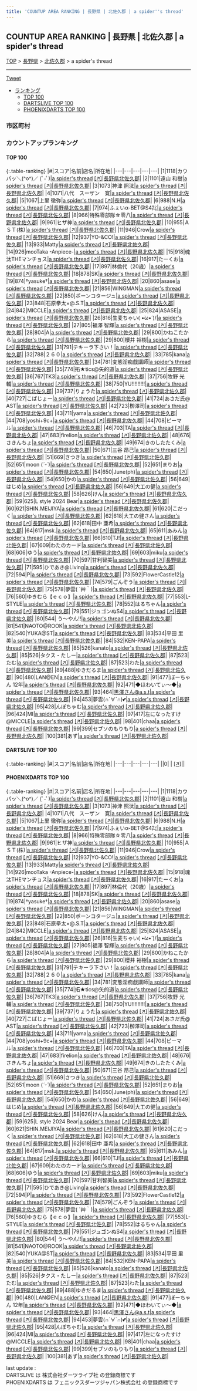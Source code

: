 ```yaml
---
title: 'COUNTUP AREA RANKING | 長野県 | 北佐久郡 | a spider''s thread'
---
```

## COUNTUP AREA RANKING | 長野県 | 北佐久郡 | a spider's thread

[TOP](/darts/rank/) > [長野県](/darts/rank/長野県/) > [北佐久郡](/darts/rank/長野県/北佐久郡/) > a spider's thread

___

<a href="https://twitter.com/share?ref_src=twsrc%5Etfw" data-text="COUNTUP AREA RANKING | 長野県北佐久郡a spider's thread" class="twitter-share-button" data-hashtags="DARTSLIVE,PHOENIXDARTS,darts,ダーツ" data-show-count="false">Tweet</a>

* [ランキング](#カウントアップランキング)
    * [TOP 100](#top-100)
    * [DARTSLIVE TOP 100](#dartslive-top-100)
    * [PHOENIXDARTS TOP 100](#phoenixdarts-top-100)

### 市区町村

<ul>

</ul>

### カウントアップランキング

#### TOP 100



{:.table-ranking}
|#|スコア|名前|店名|所在地|
|---|---|---|---|---|
|1|1118|<span class="rank-name-pd">カウパッ＼(^o^)／ (ﾟ-ﾟ)</span>|<a href="/darts/rank/shops/7228.html">a spider's thread</a> <a href="https://vs.phoenixdarts.com/jp/shop/shopDetailInfo/s_7228?s_seq=7228">[↗]</a>|<a href="/darts/rank/長野県/北佐久郡">長野県北佐久郡</a>|
|2|1101|<span class="rank-name-pd">遠山 和樹</span>|<a href="/darts/rank/shops/7228.html">a spider's thread</a> <a href="https://vs.phoenixdarts.com/jp/shop/shopDetailInfo/s_7228?s_seq=7228">[↗]</a>|<a href="/darts/rank/長野県/北佐久郡">長野県北佐久郡</a>|
|3|1073|<span class="rank-name-pd">神津    照汰</span>|<a href="/darts/rank/shops/7228.html">a spider's thread</a> <a href="https://vs.phoenixdarts.com/jp/shop/shopDetailInfo/s_7228?s_seq=7228">[↗]</a>|<a href="/darts/rank/長野県/北佐久郡">長野県北佐久郡</a>|
|4|1071|<span class="rank-name-pd">八代　スーザン　寛</span>|<a href="/darts/rank/shops/7228.html">a spider's thread</a> <a href="https://vs.phoenixdarts.com/jp/shop/shopDetailInfo/s_7228?s_seq=7228">[↗]</a>|<a href="/darts/rank/長野県/北佐久郡">長野県北佐久郡</a>|
|5|1067|<span class="rank-name-pd"><span class="pro-icon-pd"></span>上里 徹弥</span>|<a href="/darts/rank/shops/7228.html">a spider's thread</a> <a href="https://vs.phoenixdarts.com/jp/shop/shopDetailInfo/s_7228?s_seq=7228">[↗]</a>|<a href="/darts/rank/長野県/北佐久郡">長野県北佐久郡</a>|
|6|988|<span class="rank-name-pd">N.H</span>|<a href="/darts/rank/shops/7228.html">a spider's thread</a> <a href="https://vs.phoenixdarts.com/jp/shop/shopDetailInfo/s_7228?s_seq=7228">[↗]</a>|<a href="/darts/rank/長野県/北佐久郡">長野県北佐久郡</a>|
|7|974|<span class="rank-name-pd">ふぇいα-BET@S4㌠</span>|<a href="/darts/rank/shops/7228.html">a spider's thread</a> <a href="https://vs.phoenixdarts.com/jp/shop/shopDetailInfo/s_7228?s_seq=7228">[↗]</a>|<a href="/darts/rank/長野県/北佐久郡">長野県北佐久郡</a>|
|8|966|<span class="rank-name-pd">特殊零部隊☆零八</span>|<a href="/darts/rank/shops/7228.html">a spider's thread</a> <a href="https://vs.phoenixdarts.com/jp/shop/shopDetailInfo/s_7228?s_seq=7228">[↗]</a>|<a href="/darts/rank/長野県/北佐久郡">長野県北佐久郡</a>|
|9|961|<span class="rank-name-pd">ヒザ神</span>|<a href="/darts/rank/shops/7228.html">a spider's thread</a> <a href="https://vs.phoenixdarts.com/jp/shop/shopDetailInfo/s_7228?s_seq=7228">[↗]</a>|<a href="/darts/rank/長野県/北佐久郡">長野県北佐久郡</a>|
|10|955|<span class="rank-name-pd">ＡＳＴ(株)</span>|<a href="/darts/rank/shops/7228.html">a spider's thread</a> <a href="https://vs.phoenixdarts.com/jp/shop/shopDetailInfo/s_7228?s_seq=7228">[↗]</a>|<a href="/darts/rank/長野県/北佐久郡">長野県北佐久郡</a>|
|11|946|<span class="rank-name-pd">Crow</span>|<a href="/darts/rank/shops/7228.html">a spider's thread</a> <a href="https://vs.phoenixdarts.com/jp/shop/shopDetailInfo/s_7228?s_seq=7228">[↗]</a>|<a href="/darts/rank/長野県/北佐久郡">長野県北佐久郡</a>|
|12|937|<span class="rank-name-pd">YO-&amp;CO!</span>|<a href="/darts/rank/shops/7228.html">a spider's thread</a> <a href="https://vs.phoenixdarts.com/jp/shop/shopDetailInfo/s_7228?s_seq=7228">[↗]</a>|<a href="/darts/rank/長野県/北佐久郡">長野県北佐久郡</a>|
|13|933|<span class="rank-name-pd">Matty</span>|<a href="/darts/rank/shops/7228.html">a spider's thread</a> <a href="https://vs.phoenixdarts.com/jp/shop/shopDetailInfo/s_7228?s_seq=7228">[↗]</a>|<a href="/darts/rank/長野県/北佐久郡">長野県北佐久郡</a>|
|14|926|<span class="rank-name-pd">mooTaka -Anpiece-</span>|<a href="/darts/rank/shops/7228.html">a spider's thread</a> <a href="https://vs.phoenixdarts.com/jp/shop/shopDetailInfo/s_7228?s_seq=7228">[↗]</a>|<a href="/darts/rank/長野県/北佐久郡">長野県北佐久郡</a>|
|15|918|<span class="rank-name-pd">魂汰THEマンチョス</span>|<a href="/darts/rank/shops/7228.html">a spider's thread</a> <a href="https://vs.phoenixdarts.com/jp/shop/shopDetailInfo/s_7228?s_seq=7228">[↗]</a>|<a href="/darts/rank/長野県/北佐久郡">長野県北佐久郡</a>|
|16|917|<span class="rank-name-pd">たーくお</span>|<a href="/darts/rank/shops/7228.html">a spider's thread</a> <a href="https://vs.phoenixdarts.com/jp/shop/shopDetailInfo/s_7228?s_seq=7228">[↗]</a>|<a href="/darts/rank/長野県/北佐久郡">長野県北佐久郡</a>|
|17|897|<span class="rank-name-pd">林倫代（20歳）</span>|<a href="/darts/rank/shops/7228.html">a spider's thread</a> <a href="https://vs.phoenixdarts.com/jp/shop/shopDetailInfo/s_7228?s_seq=7228">[↗]</a>|<a href="/darts/rank/長野県/北佐久郡">長野県北佐久郡</a>|
|18|878|<span class="rank-name-pd">SK</span>|<a href="/darts/rank/shops/7228.html">a spider's thread</a> <a href="https://vs.phoenixdarts.com/jp/shop/shopDetailInfo/s_7228?s_seq=7228">[↗]</a>|<a href="/darts/rank/長野県/北佐久郡">長野県北佐久郡</a>|
|19|874|<span class="rank-name-pd">†yasuke†</span>|<a href="/darts/rank/shops/7228.html">a spider's thread</a> <a href="https://vs.phoenixdarts.com/jp/shop/shopDetailInfo/s_7228?s_seq=7228">[↗]</a>|<a href="/darts/rank/長野県/北佐久郡">長野県北佐久郡</a>|
|20|860|<span class="rank-name-pd">asase</span>|<a href="/darts/rank/shops/7228.html">a spider's thread</a> <a href="https://vs.phoenixdarts.com/jp/shop/shopDetailInfo/s_7228?s_seq=7228">[↗]</a>|<a href="/darts/rank/長野県/北佐久郡">長野県北佐久郡</a>|
|21|856|<span class="rank-name-pd">WINGMAN</span>|<a href="/darts/rank/shops/7228.html">a spider's thread</a> <a href="https://vs.phoenixdarts.com/jp/shop/shopDetailInfo/s_7228?s_seq=7228">[↗]</a>|<a href="/darts/rank/長野県/北佐久郡">長野県北佐久郡</a>|
|22|850|<span class="rank-name-pd">ポーンコタージュ</span>|<a href="/darts/rank/shops/7228.html">a spider's thread</a> <a href="https://vs.phoenixdarts.com/jp/shop/shopDetailInfo/s_7228?s_seq=7228">[↗]</a>|<a href="/darts/rank/長野県/北佐久郡">長野県北佐久郡</a>|
|23|848|<span class="rank-name-pd">石原拳太×@.S.T</span>|<a href="/darts/rank/shops/7228.html">a spider's thread</a> <a href="https://vs.phoenixdarts.com/jp/shop/shopDetailInfo/s_7228?s_seq=7228">[↗]</a>|<a href="/darts/rank/長野県/北佐久郡">長野県北佐久郡</a>|
|24|842|<span class="rank-name-pd">MICCLE</span>|<a href="/darts/rank/shops/7228.html">a spider's thread</a> <a href="https://vs.phoenixdarts.com/jp/shop/shopDetailInfo/s_7228?s_seq=7228">[↗]</a>|<a href="/darts/rank/長野県/北佐久郡">長野県北佐久郡</a>|
|25|824|<span class="rank-name-pd">ASASE</span>|<a href="/darts/rank/shops/7228.html">a spider's thread</a> <a href="https://vs.phoenixdarts.com/jp/shop/shopDetailInfo/s_7228?s_seq=7228">[↗]</a>|<a href="/darts/rank/長野県/北佐久郡">長野県北佐久郡</a>|
|26|816|<span class="rank-name-pd">生麦ちゃい\( •̀ω•́ )/</span>|<a href="/darts/rank/shops/7228.html">a spider's thread</a> <a href="https://vs.phoenixdarts.com/jp/shop/shopDetailInfo/s_7228?s_seq=7228">[↗]</a>|<a href="/darts/rank/長野県/北佐久郡">長野県北佐久郡</a>|
|27|805|<span class="rank-name-pd"><span class="pro-icon-pd"></span>福澤 智輝</span>|<a href="/darts/rank/shops/7228.html">a spider's thread</a> <a href="https://vs.phoenixdarts.com/jp/shop/shopDetailInfo/s_7228?s_seq=7228">[↗]</a>|<a href="/darts/rank/長野県/北佐久郡">長野県北佐久郡</a>|
|28|804|<span class="rank-name-pd">A</span>|<a href="/darts/rank/shops/7228.html">a spider's thread</a> <a href="https://vs.phoenixdarts.com/jp/shop/shopDetailInfo/s_7228?s_seq=7228">[↗]</a>|<a href="/darts/rank/長野県/北佐久郡">長野県北佐久郡</a>|
|29|800|<span class="rank-name-pd">かねこたから</span>|<a href="/darts/rank/shops/7228.html">a spider's thread</a> <a href="https://vs.phoenixdarts.com/jp/shop/shopDetailInfo/s_7228?s_seq=7228">[↗]</a>|<a href="/darts/rank/長野県/北佐久郡">長野県北佐久郡</a>|
|29|800|<span class="rank-name-pd">櫻井 裕樹</span>|<a href="/darts/rank/shops/7228.html">a spider's thread</a> <a href="https://vs.phoenixdarts.com/jp/shop/shopDetailInfo/s_7228?s_seq=7228">[↗]</a>|<a href="/darts/rank/長野県/北佐久郡">長野県北佐久郡</a>|
|31|791|<span class="rank-name-pd">テキーラ下さい！</span>|<a href="/darts/rank/shops/7228.html">a spider's thread</a> <a href="https://vs.phoenixdarts.com/jp/shop/shopDetailInfo/s_7228?s_seq=7228">[↗]</a>|<a href="/darts/rank/長野県/北佐久郡">長野県北佐久郡</a>|
|32|788|<span class="rank-name-pd">２６０</span>|<a href="/darts/rank/shops/7228.html">a spider's thread</a> <a href="https://vs.phoenixdarts.com/jp/shop/shopDetailInfo/s_7228?s_seq=7228">[↗]</a>|<a href="/darts/rank/長野県/北佐久郡">長野県北佐久郡</a>|
|33|785|<span class="rank-name-pd">kana</span>|<a href="/darts/rank/shops/7228.html">a spider's thread</a> <a href="https://vs.phoenixdarts.com/jp/shop/shopDetailInfo/s_7228?s_seq=7228">[↗]</a>|<a href="/darts/rank/長野県/北佐久郡">長野県北佐久郡</a>|
|34|781|<span class="rank-name-pd">変態淫痴戯講師</span>|<a href="/darts/rank/shops/7228.html">a spider's thread</a> <a href="https://vs.phoenixdarts.com/jp/shop/shopDetailInfo/s_7228?s_seq=7228">[↗]</a>|<a href="/darts/rank/長野県/北佐久郡">長野県北佐久郡</a>|
|35|774|<span class="rank-name-pd">拓★tics@矢的道</span>|<a href="/darts/rank/shops/7228.html">a spider's thread</a> <a href="https://vs.phoenixdarts.com/jp/shop/shopDetailInfo/s_7228?s_seq=7228">[↗]</a>|<a href="/darts/rank/長野県/北佐久郡">長野県北佐久郡</a>|
|36|767|<span class="rank-name-pd">TK3</span>|<a href="/darts/rank/shops/7228.html">a spider's thread</a> <a href="https://vs.phoenixdarts.com/jp/shop/shopDetailInfo/s_7228?s_seq=7228">[↗]</a>|<a href="/darts/rank/長野県/北佐久郡">長野県北佐久郡</a>|
|37|756|<span class="rank-name-pd"><span class="pro-icon-pd"></span>牧野 光輔</span>|<a href="/darts/rank/shops/7228.html">a spider's thread</a> <a href="https://vs.phoenixdarts.com/jp/shop/shopDetailInfo/s_7228?s_seq=7228">[↗]</a>|<a href="/darts/rank/長野県/北佐久郡">長野県北佐久郡</a>|
|38|750|<span class="rank-name-pd">YU!!!!!!!!!</span>|<a href="/darts/rank/shops/7228.html">a spider's thread</a> <a href="https://vs.phoenixdarts.com/jp/shop/shopDetailInfo/s_7228?s_seq=7228">[↗]</a>|<a href="/darts/rank/長野県/北佐久郡">長野県北佐久郡</a>|
|39|737|<span class="rank-name-pd">りょうた</span>|<a href="/darts/rank/shops/7228.html">a spider's thread</a> <a href="https://vs.phoenixdarts.com/jp/shop/shopDetailInfo/s_7228?s_seq=7228">[↗]</a>|<a href="/darts/rank/長野県/北佐久郡">長野県北佐久郡</a>|
|40|727|<span class="rank-name-pd">こばじょー</span>|<a href="/darts/rank/shops/7228.html">a spider's thread</a> <a href="https://vs.phoenixdarts.com/jp/shop/shopDetailInfo/s_7228?s_seq=7228">[↗]</a>|<a href="/darts/rank/長野県/北佐久郡">長野県北佐久郡</a>|
|41|724|<span class="rank-name-pd">あさだ氏@ AST</span>|<a href="/darts/rank/shops/7228.html">a spider's thread</a> <a href="https://vs.phoenixdarts.com/jp/shop/shopDetailInfo/s_7228?s_seq=7228">[↗]</a>|<a href="/darts/rank/長野県/北佐久郡">長野県北佐久郡</a>|
|42|723|<span class="rank-name-pd">栁澤司</span>|<a href="/darts/rank/shops/7228.html">a spider's thread</a> <a href="https://vs.phoenixdarts.com/jp/shop/shopDetailInfo/s_7228?s_seq=7228">[↗]</a>|<a href="/darts/rank/長野県/北佐久郡">長野県北佐久郡</a>|
|43|711|<span class="rank-name-pd">yama</span>|<a href="/darts/rank/shops/7228.html">a spider's thread</a> <a href="https://vs.phoenixdarts.com/jp/shop/shopDetailInfo/s_7228?s_seq=7228">[↗]</a>|<a href="/darts/rank/長野県/北佐久郡">長野県北佐久郡</a>|
|44|708|<span class="rank-name-pd">yoshi+9c+</span>|<a href="/darts/rank/shops/7228.html">a spider's thread</a> <a href="https://vs.phoenixdarts.com/jp/shop/shopDetailInfo/s_7228?s_seq=7228">[↗]</a>|<a href="/darts/rank/長野県/北佐久郡">長野県北佐久郡</a>|
|44|708|<span class="rank-name-pd">ピーマル</span>|<a href="/darts/rank/shops/7228.html">a spider's thread</a> <a href="https://vs.phoenixdarts.com/jp/shop/shopDetailInfo/s_7228?s_seq=7228">[↗]</a>|<a href="/darts/rank/長野県/北佐久郡">長野県北佐久郡</a>|
|46|703|<span class="rank-name-pd">TA</span>|<a href="/darts/rank/shops/7228.html">a spider's thread</a> <a href="https://vs.phoenixdarts.com/jp/shop/shopDetailInfo/s_7228?s_seq=7228">[↗]</a>|<a href="/darts/rank/長野県/北佐久郡">長野県北佐久郡</a>|
|47|683|<span class="rank-name-pd">firelion</span>|<a href="/darts/rank/shops/7228.html">a spider's thread</a> <a href="https://vs.phoenixdarts.com/jp/shop/shopDetailInfo/s_7228?s_seq=7228">[↗]</a>|<a href="/darts/rank/長野県/北佐久郡">長野県北佐久郡</a>|
|48|676|<span class="rank-name-pd">さきんちょ</span>|<a href="/darts/rank/shops/7228.html">a spider's thread</a> <a href="https://vs.phoenixdarts.com/jp/shop/shopDetailInfo/s_7228?s_seq=7228">[↗]</a>|<a href="/darts/rank/長野県/北佐久郡">長野県北佐久郡</a>|
|49|674|<span class="rank-name-pd">きのしたたくみ</span>|<a href="/darts/rank/shops/7228.html">a spider's thread</a> <a href="https://vs.phoenixdarts.com/jp/shop/shopDetailInfo/s_7228?s_seq=7228">[↗]</a>|<a href="/darts/rank/長野県/北佐久郡">長野県北佐久郡</a>|
|50|671|<span class="rank-name-pd"><span class="pro-icon-pd"></span>三谷 昂己</span>|<a href="/darts/rank/shops/7228.html">a spider's thread</a> <a href="https://vs.phoenixdarts.com/jp/shop/shopDetailInfo/s_7228?s_seq=7228">[↗]</a>|<a href="/darts/rank/長野県/北佐久郡">長野県北佐久郡</a>|
|51|669|<span class="rank-name-pd">さつき</span>|<a href="/darts/rank/shops/7228.html">a spider's thread</a> <a href="https://vs.phoenixdarts.com/jp/shop/shopDetailInfo/s_7228?s_seq=7228">[↗]</a>|<a href="/darts/rank/長野県/北佐久郡">長野県北佐久郡</a>|
|52|651|<span class="rank-name-pd">moon (*ˊᵕˋ*)</span>|<a href="/darts/rank/shops/7228.html">a spider's thread</a> <a href="https://vs.phoenixdarts.com/jp/shop/shopDetailInfo/s_7228?s_seq=7228">[↗]</a>|<a href="/darts/rank/長野県/北佐久郡">長野県北佐久郡</a>|
|52|651|<span class="rank-name-pd">まりお</span>|<a href="/darts/rank/shops/7228.html">a spider's thread</a> <a href="https://vs.phoenixdarts.com/jp/shop/shopDetailInfo/s_7228?s_seq=7228">[↗]</a>|<a href="/darts/rank/長野県/北佐久郡">長野県北佐久郡</a>|
|54|650|<span class="rank-name-pd">June(ph)</span>|<a href="/darts/rank/shops/7228.html">a spider's thread</a> <a href="https://vs.phoenixdarts.com/jp/shop/shopDetailInfo/s_7228?s_seq=7228">[↗]</a>|<a href="/darts/rank/長野県/北佐久郡">長野県北佐久郡</a>|
|54|650|<span class="rank-name-pd">かの</span>|<a href="/darts/rank/shops/7228.html">a spider's thread</a> <a href="https://vs.phoenixdarts.com/jp/shop/shopDetailInfo/s_7228?s_seq=7228">[↗]</a>|<a href="/darts/rank/長野県/北佐久郡">長野県北佐久郡</a>|
|56|649|<span class="rank-name-pd">はじめ</span>|<a href="/darts/rank/shops/7228.html">a spider's thread</a> <a href="https://vs.phoenixdarts.com/jp/shop/shopDetailInfo/s_7228?s_seq=7228">[↗]</a>|<a href="/darts/rank/長野県/北佐久郡">長野県北佐久郡</a>|
|56|649|<span class="rank-name-pd">大工の健</span>|<a href="/darts/rank/shops/7228.html">a spider's thread</a> <a href="https://vs.phoenixdarts.com/jp/shop/shopDetailInfo/s_7228?s_seq=7228">[↗]</a>|<a href="/darts/rank/長野県/北佐久郡">長野県北佐久郡</a>|
|58|626|<span class="rank-name-pd">けん</span>|<a href="/darts/rank/shops/7228.html">a spider's thread</a> <a href="https://vs.phoenixdarts.com/jp/shop/shopDetailInfo/s_7228?s_seq=7228">[↗]</a>|<a href="/darts/rank/長野県/北佐久郡">長野県北佐久郡</a>|
|59|625|<span class="rank-name-pd">L style 2024 Bear</span>|<a href="/darts/rank/shops/7228.html">a spider's thread</a> <a href="https://vs.phoenixdarts.com/jp/shop/shopDetailInfo/s_7228?s_seq=7228">[↗]</a>|<a href="/darts/rank/長野県/北佐久郡">長野県北佐久郡</a>|
|60|621|<span class="rank-name-pd">SHIN.MEIJIYA</span>|<a href="/darts/rank/shops/7228.html">a spider's thread</a> <a href="https://vs.phoenixdarts.com/jp/shop/shopDetailInfo/s_7228?s_seq=7228">[↗]</a>|<a href="/darts/rank/長野県/北佐久郡">長野県北佐久郡</a>|
|61|620|<span class="rank-name-pd">こだっく</span>|<a href="/darts/rank/shops/7228.html">a spider's thread</a> <a href="https://vs.phoenixdarts.com/jp/shop/shopDetailInfo/s_7228?s_seq=7228">[↗]</a>|<a href="/darts/rank/長野県/北佐久郡">長野県北佐久郡</a>|
|62|618|<span class="rank-name-pd">大工の健さん</span>|<a href="/darts/rank/shops/7228.html">a spider's thread</a> <a href="https://vs.phoenixdarts.com/jp/shop/shopDetailInfo/s_7228?s_seq=7228">[↗]</a>|<a href="/darts/rank/長野県/北佐久郡">長野県北佐久郡</a>|
|62|618|<span class="rank-name-pd"><span class="pro-icon-pd"></span>田中 亜希</span>|<a href="/darts/rank/shops/7228.html">a spider's thread</a> <a href="https://vs.phoenixdarts.com/jp/shop/shopDetailInfo/s_7228?s_seq=7228">[↗]</a>|<a href="/darts/rank/長野県/北佐久郡">長野県北佐久郡</a>|
|64|617|<span class="rank-name-pd">msk.</span>|<a href="/darts/rank/shops/7228.html">a spider's thread</a> <a href="https://vs.phoenixdarts.com/jp/shop/shopDetailInfo/s_7228?s_seq=7228">[↗]</a>|<a href="/darts/rank/長野県/北佐久郡">長野県北佐久郡</a>|
|65|611|<span class="rank-name-pd">あみん</span>|<a href="/darts/rank/shops/7228.html">a spider's thread</a> <a href="https://vs.phoenixdarts.com/jp/shop/shopDetailInfo/s_7228?s_seq=7228">[↗]</a>|<a href="/darts/rank/長野県/北佐久郡">長野県北佐久郡</a>|
|66|610|<span class="rank-name-pd">TJ!</span>|<a href="/darts/rank/shops/7228.html">a spider's thread</a> <a href="https://vs.phoenixdarts.com/jp/shop/shopDetailInfo/s_7228?s_seq=7228">[↗]</a>|<a href="/darts/rank/長野県/北佐久郡">長野県北佐久郡</a>|
|67|609|<span class="rank-name-pd">わたのカード</span>|<a href="/darts/rank/shops/7228.html">a spider's thread</a> <a href="https://vs.phoenixdarts.com/jp/shop/shopDetailInfo/s_7228?s_seq=7228">[↗]</a>|<a href="/darts/rank/長野県/北佐久郡">長野県北佐久郡</a>|
|68|606|<span class="rank-name-pd">ゆう</span>|<a href="/darts/rank/shops/7228.html">a spider's thread</a> <a href="https://vs.phoenixdarts.com/jp/shop/shopDetailInfo/s_7228?s_seq=7228">[↗]</a>|<a href="/darts/rank/長野県/北佐久郡">長野県北佐久郡</a>|
|69|603|<span class="rank-name-pd">miku</span>|<a href="/darts/rank/shops/7228.html">a spider's thread</a> <a href="https://vs.phoenixdarts.com/jp/shop/shopDetailInfo/s_7228?s_seq=7228">[↗]</a>|<a href="/darts/rank/長野県/北佐久郡">長野県北佐久郡</a>|
|70|597|<span class="rank-name-pd">甘利智美</span>|<a href="/darts/rank/shops/7228.html">a spider's thread</a> <a href="https://vs.phoenixdarts.com/jp/shop/shopDetailInfo/s_7228?s_seq=7228">[↗]</a>|<a href="/darts/rank/長野県/北佐久郡">長野県北佐久郡</a>|
|71|595|<span class="rank-name-pd">ひであき@Living</span>|<a href="/darts/rank/shops/7228.html">a spider's thread</a> <a href="https://vs.phoenixdarts.com/jp/shop/shopDetailInfo/s_7228?s_seq=7228">[↗]</a>|<a href="/darts/rank/長野県/北佐久郡">長野県北佐久郡</a>|
|72|594|<span class="rank-name-pd">P</span>|<a href="/darts/rank/shops/7228.html">a spider's thread</a> <a href="https://vs.phoenixdarts.com/jp/shop/shopDetailInfo/s_7228?s_seq=7228">[↗]</a>|<a href="/darts/rank/長野県/北佐久郡">長野県北佐久郡</a>|
|73|592|<span class="rank-name-pd">FlowerCastle12</span>|<a href="/darts/rank/shops/7228.html">a spider's thread</a> <a href="https://vs.phoenixdarts.com/jp/shop/shopDetailInfo/s_7228?s_seq=7228">[↗]</a>|<a href="/darts/rank/長野県/北佐久郡">長野県北佐久郡</a>|
|74|579|<span class="rank-name-pd">ごんぞう</span>|<a href="/darts/rank/shops/7228.html">a spider's thread</a> <a href="https://vs.phoenixdarts.com/jp/shop/shopDetailInfo/s_7228?s_seq=7228">[↗]</a>|<a href="/darts/rank/長野県/北佐久郡">長野県北佐久郡</a>|
|75|578|<span class="rank-name-pd">夢雲( ´艸｀)</span>|<a href="/darts/rank/shops/7228.html">a spider's thread</a> <a href="https://vs.phoenixdarts.com/jp/shop/shopDetailInfo/s_7228?s_seq=7228">[↗]</a>|<a href="/darts/rank/長野県/北佐久郡">長野県北佐久郡</a>|
|76|560|<span class="rank-name-pd">ゆきむら【ｅｃｏ】</span>|<a href="/darts/rank/shops/7228.html">a spider's thread</a> <a href="https://vs.phoenixdarts.com/jp/shop/shopDetailInfo/s_7228?s_seq=7228">[↗]</a>|<a href="/darts/rank/長野県/北佐久郡">長野県北佐久郡</a>|
|77|553|<span class="rank-name-pd">L-STYLE</span>|<a href="/darts/rank/shops/7228.html">a spider's thread</a> <a href="https://vs.phoenixdarts.com/jp/shop/shopDetailInfo/s_7228?s_seq=7228">[↗]</a>|<a href="/darts/rank/長野県/北佐久郡">長野県北佐久郡</a>|
|78|552|<span class="rank-name-pd">はるちゃん</span>|<a href="/darts/rank/shops/7228.html">a spider's thread</a> <a href="https://vs.phoenixdarts.com/jp/shop/shopDetailInfo/s_7228?s_seq=7228">[↗]</a>|<a href="/darts/rank/長野県/北佐久郡">長野県北佐久郡</a>|
|79|551|<span class="rank-name-pd">ジュゴンぬS4</span>|<a href="/darts/rank/shops/7228.html">a spider's thread</a> <a href="https://vs.phoenixdarts.com/jp/shop/shopDetailInfo/s_7228?s_seq=7228">[↗]</a>|<a href="/darts/rank/長野県/北佐久郡">長野県北佐久郡</a>|
|80|544|<span class="rank-name-pd"> う～やん!!</span>|<a href="/darts/rank/shops/7228.html">a spider's thread</a> <a href="https://vs.phoenixdarts.com/jp/shop/shopDetailInfo/s_7228?s_seq=7228">[↗]</a>|<a href="/darts/rank/長野県/北佐久郡">長野県北佐久郡</a>|
|81|541|<span class="rank-name-pd">NAOTO@ROOK</span>|<a href="/darts/rank/shops/7228.html">a spider's thread</a> <a href="https://vs.phoenixdarts.com/jp/shop/shopDetailInfo/s_7228?s_seq=7228">[↗]</a>|<a href="/darts/rank/長野県/北佐久郡">長野県北佐久郡</a>|
|82|540|<span class="rank-name-pd">YUKA@ST</span>|<a href="/darts/rank/shops/7228.html">a spider's thread</a> <a href="https://vs.phoenixdarts.com/jp/shop/shopDetailInfo/s_7228?s_seq=7228">[↗]</a>|<a href="/darts/rank/長野県/北佐久郡">長野県北佐久郡</a>|
|83|534|<span class="rank-name-pd"><span class="pro-icon-pd"></span>平田 里美</span>|<a href="/darts/rank/shops/7228.html">a spider's thread</a> <a href="https://vs.phoenixdarts.com/jp/shop/shopDetailInfo/s_7228?s_seq=7228">[↗]</a>|<a href="/darts/rank/長野県/北佐久郡">長野県北佐久郡</a>|
|84|532|<span class="rank-name-pd">KEN-PAPA</span>|<a href="/darts/rank/shops/7228.html">a spider's thread</a> <a href="https://vs.phoenixdarts.com/jp/shop/shopDetailInfo/s_7228?s_seq=7228">[↗]</a>|<a href="/darts/rank/長野県/北佐久郡">長野県北佐久郡</a>|
|85|526|<span class="rank-name-pd">kanato</span>|<a href="/darts/rank/shops/7228.html">a spider's thread</a> <a href="https://vs.phoenixdarts.com/jp/shop/shopDetailInfo/s_7228?s_seq=7228">[↗]</a>|<a href="/darts/rank/長野県/北佐久郡">長野県北佐久郡</a>|
|85|526|<span class="rank-name-pd">タクス・たしー</span>|<a href="/darts/rank/shops/7228.html">a spider's thread</a> <a href="https://vs.phoenixdarts.com/jp/shop/shopDetailInfo/s_7228?s_seq=7228">[↗]</a>|<a href="/darts/rank/長野県/北佐久郡">長野県北佐久郡</a>|
|87|523|<span class="rank-name-pd">たむ</span>|<a href="/darts/rank/shops/7228.html">a spider's thread</a> <a href="https://vs.phoenixdarts.com/jp/shop/shopDetailInfo/s_7228?s_seq=7228">[↗]</a>|<a href="/darts/rank/長野県/北佐久郡">長野県北佐久郡</a>|
|87|523|<span class="rank-name-pd">わた</span>|<a href="/darts/rank/shops/7228.html">a spider's thread</a> <a href="https://vs.phoenixdarts.com/jp/shop/shopDetailInfo/s_7228?s_seq=7228">[↗]</a>|<a href="/darts/rank/長野県/北佐久郡">長野県北佐久郡</a>|
|89|488|<span class="rank-name-pd">ゆきだるま</span>|<a href="/darts/rank/shops/7228.html">a spider's thread</a> <a href="https://vs.phoenixdarts.com/jp/shop/shopDetailInfo/s_7228?s_seq=7228">[↗]</a>|<a href="/darts/rank/長野県/北佐久郡">長野県北佐久郡</a>|
|90|480|<span class="rank-name-pd">LAN@EN</span>|<a href="/darts/rank/shops/7228.html">a spider's thread</a> <a href="https://vs.phoenixdarts.com/jp/shop/shopDetailInfo/s_7228?s_seq=7228">[↗]</a>|<a href="/darts/rank/長野県/北佐久郡">長野県北佐久郡</a>|
|91|477|<span class="rank-name-pd">ぼーちゃん 12年</span>|<a href="/darts/rank/shops/7228.html">a spider's thread</a> <a href="https://vs.phoenixdarts.com/jp/shop/shopDetailInfo/s_7228?s_seq=7228">[↗]</a>|<a href="/darts/rank/長野県/北佐久郡">長野県北佐久郡</a>|
|92|471|<span class="rank-name-pd">◆ほわいてぃ～◆</span>|<a href="/darts/rank/shops/7228.html">a spider's thread</a> <a href="https://vs.phoenixdarts.com/jp/shop/shopDetailInfo/s_7228?s_seq=7228">[↗]</a>|<a href="/darts/rank/長野県/北佐久郡">長野県北佐久郡</a>|
|93|464|<span class="rank-name-pd">黒澤さん@a.s.t</span>|<a href="/darts/rank/shops/7228.html">a spider's thread</a> <a href="https://vs.phoenixdarts.com/jp/shop/shopDetailInfo/s_7228?s_seq=7228">[↗]</a>|<a href="/darts/rank/長野県/北佐久郡">長野県北佐久郡</a>|
|94|453|<span class="rank-name-pd">夢雲(∩´∀`∩)💕</span>|<a href="/darts/rank/shops/7228.html">a spider's thread</a> <a href="https://vs.phoenixdarts.com/jp/shop/shopDetailInfo/s_7228?s_seq=7228">[↗]</a>|<a href="/darts/rank/長野県/北佐久郡">長野県北佐久郡</a>|
|95|428|<span class="rank-name-pd">んぽちゃむ</span>|<a href="/darts/rank/shops/7228.html">a spider's thread</a> <a href="https://vs.phoenixdarts.com/jp/shop/shopDetailInfo/s_7228?s_seq=7228">[↗]</a>|<a href="/darts/rank/長野県/北佐久郡">長野県北佐久郡</a>|
|96|424|<span class="rank-name-pd">MI</span>|<a href="/darts/rank/shops/7228.html">a spider's thread</a> <a href="https://vs.phoenixdarts.com/jp/shop/shopDetailInfo/s_7228?s_seq=7228">[↗]</a>|<a href="/darts/rank/長野県/北佐久郡">長野県北佐久郡</a>|
|97|417|<span class="rank-name-pd">左になったすけ@MICCLE</span>|<a href="/darts/rank/shops/7228.html">a spider's thread</a> <a href="https://vs.phoenixdarts.com/jp/shop/shopDetailInfo/s_7228?s_seq=7228">[↗]</a>|<a href="/darts/rank/長野県/北佐久郡">長野県北佐久郡</a>|
|98|401|<span class="rank-name-pd">chaa</span>|<a href="/darts/rank/shops/7228.html">a spider's thread</a> <a href="https://vs.phoenixdarts.com/jp/shop/shopDetailInfo/s_7228?s_seq=7228">[↗]</a>|<a href="/darts/rank/長野県/北佐久郡">長野県北佐久郡</a>|
|99|399|<span class="rank-name-pd">セブソのもりもり</span>|<a href="/darts/rank/shops/7228.html">a spider's thread</a> <a href="https://vs.phoenixdarts.com/jp/shop/shopDetailInfo/s_7228?s_seq=7228">[↗]</a>|<a href="/darts/rank/長野県/北佐久郡">長野県北佐久郡</a>|
|100|381|<span class="rank-name-pd">あず</span>|<a href="/darts/rank/shops/7228.html">a spider's thread</a> <a href="https://vs.phoenixdarts.com/jp/shop/shopDetailInfo/s_7228?s_seq=7228">[↗]</a>|<a href="/darts/rank/長野県/北佐久郡">長野県北佐久郡</a>|


#### DARTSLIVE TOP 100



{:.table-ranking}
|#|スコア|名前|店名|所在地|
|---|---|---|---|---|
||0|<span class="rank-name-dl"> </span>|<a href="/darts/rank/shops/.html"></a> <a href="">[↗]</a>|<a href="/darts/rank//"></a>|


#### PHOENIXDARTS TOP 100



{:.table-ranking}
|#|スコア|名前|店名|所在地|
|---|---|---|---|---|
|1|1118|<span class="rank-name-pd">カウパッ＼(^o^)／ (ﾟ-ﾟ)</span>|<a href="/darts/rank/shops/7228.html">a spider's thread</a> <a href="https://vs.phoenixdarts.com/jp/shop/shopDetailInfo/s_7228?s_seq=7228">[↗]</a>|<a href="/darts/rank/長野県/北佐久郡">長野県北佐久郡</a>|
|2|1101|<span class="rank-name-pd">遠山 和樹</span>|<a href="/darts/rank/shops/7228.html">a spider's thread</a> <a href="https://vs.phoenixdarts.com/jp/shop/shopDetailInfo/s_7228?s_seq=7228">[↗]</a>|<a href="/darts/rank/長野県/北佐久郡">長野県北佐久郡</a>|
|3|1073|<span class="rank-name-pd">神津    照汰</span>|<a href="/darts/rank/shops/7228.html">a spider's thread</a> <a href="https://vs.phoenixdarts.com/jp/shop/shopDetailInfo/s_7228?s_seq=7228">[↗]</a>|<a href="/darts/rank/長野県/北佐久郡">長野県北佐久郡</a>|
|4|1071|<span class="rank-name-pd">八代　スーザン　寛</span>|<a href="/darts/rank/shops/7228.html">a spider's thread</a> <a href="https://vs.phoenixdarts.com/jp/shop/shopDetailInfo/s_7228?s_seq=7228">[↗]</a>|<a href="/darts/rank/長野県/北佐久郡">長野県北佐久郡</a>|
|5|1067|<span class="rank-name-pd"><span class="pro-icon-pd"></span>上里 徹弥</span>|<a href="/darts/rank/shops/7228.html">a spider's thread</a> <a href="https://vs.phoenixdarts.com/jp/shop/shopDetailInfo/s_7228?s_seq=7228">[↗]</a>|<a href="/darts/rank/長野県/北佐久郡">長野県北佐久郡</a>|
|6|988|<span class="rank-name-pd">N.H</span>|<a href="/darts/rank/shops/7228.html">a spider's thread</a> <a href="https://vs.phoenixdarts.com/jp/shop/shopDetailInfo/s_7228?s_seq=7228">[↗]</a>|<a href="/darts/rank/長野県/北佐久郡">長野県北佐久郡</a>|
|7|974|<span class="rank-name-pd">ふぇいα-BET@S4㌠</span>|<a href="/darts/rank/shops/7228.html">a spider's thread</a> <a href="https://vs.phoenixdarts.com/jp/shop/shopDetailInfo/s_7228?s_seq=7228">[↗]</a>|<a href="/darts/rank/長野県/北佐久郡">長野県北佐久郡</a>|
|8|966|<span class="rank-name-pd">特殊零部隊☆零八</span>|<a href="/darts/rank/shops/7228.html">a spider's thread</a> <a href="https://vs.phoenixdarts.com/jp/shop/shopDetailInfo/s_7228?s_seq=7228">[↗]</a>|<a href="/darts/rank/長野県/北佐久郡">長野県北佐久郡</a>|
|9|961|<span class="rank-name-pd">ヒザ神</span>|<a href="/darts/rank/shops/7228.html">a spider's thread</a> <a href="https://vs.phoenixdarts.com/jp/shop/shopDetailInfo/s_7228?s_seq=7228">[↗]</a>|<a href="/darts/rank/長野県/北佐久郡">長野県北佐久郡</a>|
|10|955|<span class="rank-name-pd">ＡＳＴ(株)</span>|<a href="/darts/rank/shops/7228.html">a spider's thread</a> <a href="https://vs.phoenixdarts.com/jp/shop/shopDetailInfo/s_7228?s_seq=7228">[↗]</a>|<a href="/darts/rank/長野県/北佐久郡">長野県北佐久郡</a>|
|11|946|<span class="rank-name-pd">Crow</span>|<a href="/darts/rank/shops/7228.html">a spider's thread</a> <a href="https://vs.phoenixdarts.com/jp/shop/shopDetailInfo/s_7228?s_seq=7228">[↗]</a>|<a href="/darts/rank/長野県/北佐久郡">長野県北佐久郡</a>|
|12|937|<span class="rank-name-pd">YO-&amp;CO!</span>|<a href="/darts/rank/shops/7228.html">a spider's thread</a> <a href="https://vs.phoenixdarts.com/jp/shop/shopDetailInfo/s_7228?s_seq=7228">[↗]</a>|<a href="/darts/rank/長野県/北佐久郡">長野県北佐久郡</a>|
|13|933|<span class="rank-name-pd">Matty</span>|<a href="/darts/rank/shops/7228.html">a spider's thread</a> <a href="https://vs.phoenixdarts.com/jp/shop/shopDetailInfo/s_7228?s_seq=7228">[↗]</a>|<a href="/darts/rank/長野県/北佐久郡">長野県北佐久郡</a>|
|14|926|<span class="rank-name-pd">mooTaka -Anpiece-</span>|<a href="/darts/rank/shops/7228.html">a spider's thread</a> <a href="https://vs.phoenixdarts.com/jp/shop/shopDetailInfo/s_7228?s_seq=7228">[↗]</a>|<a href="/darts/rank/長野県/北佐久郡">長野県北佐久郡</a>|
|15|918|<span class="rank-name-pd">魂汰THEマンチョス</span>|<a href="/darts/rank/shops/7228.html">a spider's thread</a> <a href="https://vs.phoenixdarts.com/jp/shop/shopDetailInfo/s_7228?s_seq=7228">[↗]</a>|<a href="/darts/rank/長野県/北佐久郡">長野県北佐久郡</a>|
|16|917|<span class="rank-name-pd">たーくお</span>|<a href="/darts/rank/shops/7228.html">a spider's thread</a> <a href="https://vs.phoenixdarts.com/jp/shop/shopDetailInfo/s_7228?s_seq=7228">[↗]</a>|<a href="/darts/rank/長野県/北佐久郡">長野県北佐久郡</a>|
|17|897|<span class="rank-name-pd">林倫代（20歳）</span>|<a href="/darts/rank/shops/7228.html">a spider's thread</a> <a href="https://vs.phoenixdarts.com/jp/shop/shopDetailInfo/s_7228?s_seq=7228">[↗]</a>|<a href="/darts/rank/長野県/北佐久郡">長野県北佐久郡</a>|
|18|878|<span class="rank-name-pd">SK</span>|<a href="/darts/rank/shops/7228.html">a spider's thread</a> <a href="https://vs.phoenixdarts.com/jp/shop/shopDetailInfo/s_7228?s_seq=7228">[↗]</a>|<a href="/darts/rank/長野県/北佐久郡">長野県北佐久郡</a>|
|19|874|<span class="rank-name-pd">†yasuke†</span>|<a href="/darts/rank/shops/7228.html">a spider's thread</a> <a href="https://vs.phoenixdarts.com/jp/shop/shopDetailInfo/s_7228?s_seq=7228">[↗]</a>|<a href="/darts/rank/長野県/北佐久郡">長野県北佐久郡</a>|
|20|860|<span class="rank-name-pd">asase</span>|<a href="/darts/rank/shops/7228.html">a spider's thread</a> <a href="https://vs.phoenixdarts.com/jp/shop/shopDetailInfo/s_7228?s_seq=7228">[↗]</a>|<a href="/darts/rank/長野県/北佐久郡">長野県北佐久郡</a>|
|21|856|<span class="rank-name-pd">WINGMAN</span>|<a href="/darts/rank/shops/7228.html">a spider's thread</a> <a href="https://vs.phoenixdarts.com/jp/shop/shopDetailInfo/s_7228?s_seq=7228">[↗]</a>|<a href="/darts/rank/長野県/北佐久郡">長野県北佐久郡</a>|
|22|850|<span class="rank-name-pd">ポーンコタージュ</span>|<a href="/darts/rank/shops/7228.html">a spider's thread</a> <a href="https://vs.phoenixdarts.com/jp/shop/shopDetailInfo/s_7228?s_seq=7228">[↗]</a>|<a href="/darts/rank/長野県/北佐久郡">長野県北佐久郡</a>|
|23|848|<span class="rank-name-pd">石原拳太×@.S.T</span>|<a href="/darts/rank/shops/7228.html">a spider's thread</a> <a href="https://vs.phoenixdarts.com/jp/shop/shopDetailInfo/s_7228?s_seq=7228">[↗]</a>|<a href="/darts/rank/長野県/北佐久郡">長野県北佐久郡</a>|
|24|842|<span class="rank-name-pd">MICCLE</span>|<a href="/darts/rank/shops/7228.html">a spider's thread</a> <a href="https://vs.phoenixdarts.com/jp/shop/shopDetailInfo/s_7228?s_seq=7228">[↗]</a>|<a href="/darts/rank/長野県/北佐久郡">長野県北佐久郡</a>|
|25|824|<span class="rank-name-pd">ASASE</span>|<a href="/darts/rank/shops/7228.html">a spider's thread</a> <a href="https://vs.phoenixdarts.com/jp/shop/shopDetailInfo/s_7228?s_seq=7228">[↗]</a>|<a href="/darts/rank/長野県/北佐久郡">長野県北佐久郡</a>|
|26|816|<span class="rank-name-pd">生麦ちゃい\( •̀ω•́ )/</span>|<a href="/darts/rank/shops/7228.html">a spider's thread</a> <a href="https://vs.phoenixdarts.com/jp/shop/shopDetailInfo/s_7228?s_seq=7228">[↗]</a>|<a href="/darts/rank/長野県/北佐久郡">長野県北佐久郡</a>|
|27|805|<span class="rank-name-pd"><span class="pro-icon-pd"></span>福澤 智輝</span>|<a href="/darts/rank/shops/7228.html">a spider's thread</a> <a href="https://vs.phoenixdarts.com/jp/shop/shopDetailInfo/s_7228?s_seq=7228">[↗]</a>|<a href="/darts/rank/長野県/北佐久郡">長野県北佐久郡</a>|
|28|804|<span class="rank-name-pd">A</span>|<a href="/darts/rank/shops/7228.html">a spider's thread</a> <a href="https://vs.phoenixdarts.com/jp/shop/shopDetailInfo/s_7228?s_seq=7228">[↗]</a>|<a href="/darts/rank/長野県/北佐久郡">長野県北佐久郡</a>|
|29|800|<span class="rank-name-pd">かねこたから</span>|<a href="/darts/rank/shops/7228.html">a spider's thread</a> <a href="https://vs.phoenixdarts.com/jp/shop/shopDetailInfo/s_7228?s_seq=7228">[↗]</a>|<a href="/darts/rank/長野県/北佐久郡">長野県北佐久郡</a>|
|29|800|<span class="rank-name-pd">櫻井 裕樹</span>|<a href="/darts/rank/shops/7228.html">a spider's thread</a> <a href="https://vs.phoenixdarts.com/jp/shop/shopDetailInfo/s_7228?s_seq=7228">[↗]</a>|<a href="/darts/rank/長野県/北佐久郡">長野県北佐久郡</a>|
|31|791|<span class="rank-name-pd">テキーラ下さい！</span>|<a href="/darts/rank/shops/7228.html">a spider's thread</a> <a href="https://vs.phoenixdarts.com/jp/shop/shopDetailInfo/s_7228?s_seq=7228">[↗]</a>|<a href="/darts/rank/長野県/北佐久郡">長野県北佐久郡</a>|
|32|788|<span class="rank-name-pd">２６０</span>|<a href="/darts/rank/shops/7228.html">a spider's thread</a> <a href="https://vs.phoenixdarts.com/jp/shop/shopDetailInfo/s_7228?s_seq=7228">[↗]</a>|<a href="/darts/rank/長野県/北佐久郡">長野県北佐久郡</a>|
|33|785|<span class="rank-name-pd">kana</span>|<a href="/darts/rank/shops/7228.html">a spider's thread</a> <a href="https://vs.phoenixdarts.com/jp/shop/shopDetailInfo/s_7228?s_seq=7228">[↗]</a>|<a href="/darts/rank/長野県/北佐久郡">長野県北佐久郡</a>|
|34|781|<span class="rank-name-pd">変態淫痴戯講師</span>|<a href="/darts/rank/shops/7228.html">a spider's thread</a> <a href="https://vs.phoenixdarts.com/jp/shop/shopDetailInfo/s_7228?s_seq=7228">[↗]</a>|<a href="/darts/rank/長野県/北佐久郡">長野県北佐久郡</a>|
|35|774|<span class="rank-name-pd">拓★tics@矢的道</span>|<a href="/darts/rank/shops/7228.html">a spider's thread</a> <a href="https://vs.phoenixdarts.com/jp/shop/shopDetailInfo/s_7228?s_seq=7228">[↗]</a>|<a href="/darts/rank/長野県/北佐久郡">長野県北佐久郡</a>|
|36|767|<span class="rank-name-pd">TK3</span>|<a href="/darts/rank/shops/7228.html">a spider's thread</a> <a href="https://vs.phoenixdarts.com/jp/shop/shopDetailInfo/s_7228?s_seq=7228">[↗]</a>|<a href="/darts/rank/長野県/北佐久郡">長野県北佐久郡</a>|
|37|756|<span class="rank-name-pd"><span class="pro-icon-pd"></span>牧野 光輔</span>|<a href="/darts/rank/shops/7228.html">a spider's thread</a> <a href="https://vs.phoenixdarts.com/jp/shop/shopDetailInfo/s_7228?s_seq=7228">[↗]</a>|<a href="/darts/rank/長野県/北佐久郡">長野県北佐久郡</a>|
|38|750|<span class="rank-name-pd">YU!!!!!!!!!</span>|<a href="/darts/rank/shops/7228.html">a spider's thread</a> <a href="https://vs.phoenixdarts.com/jp/shop/shopDetailInfo/s_7228?s_seq=7228">[↗]</a>|<a href="/darts/rank/長野県/北佐久郡">長野県北佐久郡</a>|
|39|737|<span class="rank-name-pd">りょうた</span>|<a href="/darts/rank/shops/7228.html">a spider's thread</a> <a href="https://vs.phoenixdarts.com/jp/shop/shopDetailInfo/s_7228?s_seq=7228">[↗]</a>|<a href="/darts/rank/長野県/北佐久郡">長野県北佐久郡</a>|
|40|727|<span class="rank-name-pd">こばじょー</span>|<a href="/darts/rank/shops/7228.html">a spider's thread</a> <a href="https://vs.phoenixdarts.com/jp/shop/shopDetailInfo/s_7228?s_seq=7228">[↗]</a>|<a href="/darts/rank/長野県/北佐久郡">長野県北佐久郡</a>|
|41|724|<span class="rank-name-pd">あさだ氏@ AST</span>|<a href="/darts/rank/shops/7228.html">a spider's thread</a> <a href="https://vs.phoenixdarts.com/jp/shop/shopDetailInfo/s_7228?s_seq=7228">[↗]</a>|<a href="/darts/rank/長野県/北佐久郡">長野県北佐久郡</a>|
|42|723|<span class="rank-name-pd">栁澤司</span>|<a href="/darts/rank/shops/7228.html">a spider's thread</a> <a href="https://vs.phoenixdarts.com/jp/shop/shopDetailInfo/s_7228?s_seq=7228">[↗]</a>|<a href="/darts/rank/長野県/北佐久郡">長野県北佐久郡</a>|
|43|711|<span class="rank-name-pd">yama</span>|<a href="/darts/rank/shops/7228.html">a spider's thread</a> <a href="https://vs.phoenixdarts.com/jp/shop/shopDetailInfo/s_7228?s_seq=7228">[↗]</a>|<a href="/darts/rank/長野県/北佐久郡">長野県北佐久郡</a>|
|44|708|<span class="rank-name-pd">yoshi+9c+</span>|<a href="/darts/rank/shops/7228.html">a spider's thread</a> <a href="https://vs.phoenixdarts.com/jp/shop/shopDetailInfo/s_7228?s_seq=7228">[↗]</a>|<a href="/darts/rank/長野県/北佐久郡">長野県北佐久郡</a>|
|44|708|<span class="rank-name-pd">ピーマル</span>|<a href="/darts/rank/shops/7228.html">a spider's thread</a> <a href="https://vs.phoenixdarts.com/jp/shop/shopDetailInfo/s_7228?s_seq=7228">[↗]</a>|<a href="/darts/rank/長野県/北佐久郡">長野県北佐久郡</a>|
|46|703|<span class="rank-name-pd">TA</span>|<a href="/darts/rank/shops/7228.html">a spider's thread</a> <a href="https://vs.phoenixdarts.com/jp/shop/shopDetailInfo/s_7228?s_seq=7228">[↗]</a>|<a href="/darts/rank/長野県/北佐久郡">長野県北佐久郡</a>|
|47|683|<span class="rank-name-pd">firelion</span>|<a href="/darts/rank/shops/7228.html">a spider's thread</a> <a href="https://vs.phoenixdarts.com/jp/shop/shopDetailInfo/s_7228?s_seq=7228">[↗]</a>|<a href="/darts/rank/長野県/北佐久郡">長野県北佐久郡</a>|
|48|676|<span class="rank-name-pd">さきんちょ</span>|<a href="/darts/rank/shops/7228.html">a spider's thread</a> <a href="https://vs.phoenixdarts.com/jp/shop/shopDetailInfo/s_7228?s_seq=7228">[↗]</a>|<a href="/darts/rank/長野県/北佐久郡">長野県北佐久郡</a>|
|49|674|<span class="rank-name-pd">きのしたたくみ</span>|<a href="/darts/rank/shops/7228.html">a spider's thread</a> <a href="https://vs.phoenixdarts.com/jp/shop/shopDetailInfo/s_7228?s_seq=7228">[↗]</a>|<a href="/darts/rank/長野県/北佐久郡">長野県北佐久郡</a>|
|50|671|<span class="rank-name-pd"><span class="pro-icon-pd"></span>三谷 昂己</span>|<a href="/darts/rank/shops/7228.html">a spider's thread</a> <a href="https://vs.phoenixdarts.com/jp/shop/shopDetailInfo/s_7228?s_seq=7228">[↗]</a>|<a href="/darts/rank/長野県/北佐久郡">長野県北佐久郡</a>|
|51|669|<span class="rank-name-pd">さつき</span>|<a href="/darts/rank/shops/7228.html">a spider's thread</a> <a href="https://vs.phoenixdarts.com/jp/shop/shopDetailInfo/s_7228?s_seq=7228">[↗]</a>|<a href="/darts/rank/長野県/北佐久郡">長野県北佐久郡</a>|
|52|651|<span class="rank-name-pd">moon (*ˊᵕˋ*)</span>|<a href="/darts/rank/shops/7228.html">a spider's thread</a> <a href="https://vs.phoenixdarts.com/jp/shop/shopDetailInfo/s_7228?s_seq=7228">[↗]</a>|<a href="/darts/rank/長野県/北佐久郡">長野県北佐久郡</a>|
|52|651|<span class="rank-name-pd">まりお</span>|<a href="/darts/rank/shops/7228.html">a spider's thread</a> <a href="https://vs.phoenixdarts.com/jp/shop/shopDetailInfo/s_7228?s_seq=7228">[↗]</a>|<a href="/darts/rank/長野県/北佐久郡">長野県北佐久郡</a>|
|54|650|<span class="rank-name-pd">June(ph)</span>|<a href="/darts/rank/shops/7228.html">a spider's thread</a> <a href="https://vs.phoenixdarts.com/jp/shop/shopDetailInfo/s_7228?s_seq=7228">[↗]</a>|<a href="/darts/rank/長野県/北佐久郡">長野県北佐久郡</a>|
|54|650|<span class="rank-name-pd">かの</span>|<a href="/darts/rank/shops/7228.html">a spider's thread</a> <a href="https://vs.phoenixdarts.com/jp/shop/shopDetailInfo/s_7228?s_seq=7228">[↗]</a>|<a href="/darts/rank/長野県/北佐久郡">長野県北佐久郡</a>|
|56|649|<span class="rank-name-pd">はじめ</span>|<a href="/darts/rank/shops/7228.html">a spider's thread</a> <a href="https://vs.phoenixdarts.com/jp/shop/shopDetailInfo/s_7228?s_seq=7228">[↗]</a>|<a href="/darts/rank/長野県/北佐久郡">長野県北佐久郡</a>|
|56|649|<span class="rank-name-pd">大工の健</span>|<a href="/darts/rank/shops/7228.html">a spider's thread</a> <a href="https://vs.phoenixdarts.com/jp/shop/shopDetailInfo/s_7228?s_seq=7228">[↗]</a>|<a href="/darts/rank/長野県/北佐久郡">長野県北佐久郡</a>|
|58|626|<span class="rank-name-pd">けん</span>|<a href="/darts/rank/shops/7228.html">a spider's thread</a> <a href="https://vs.phoenixdarts.com/jp/shop/shopDetailInfo/s_7228?s_seq=7228">[↗]</a>|<a href="/darts/rank/長野県/北佐久郡">長野県北佐久郡</a>|
|59|625|<span class="rank-name-pd">L style 2024 Bear</span>|<a href="/darts/rank/shops/7228.html">a spider's thread</a> <a href="https://vs.phoenixdarts.com/jp/shop/shopDetailInfo/s_7228?s_seq=7228">[↗]</a>|<a href="/darts/rank/長野県/北佐久郡">長野県北佐久郡</a>|
|60|621|<span class="rank-name-pd">SHIN.MEIJIYA</span>|<a href="/darts/rank/shops/7228.html">a spider's thread</a> <a href="https://vs.phoenixdarts.com/jp/shop/shopDetailInfo/s_7228?s_seq=7228">[↗]</a>|<a href="/darts/rank/長野県/北佐久郡">長野県北佐久郡</a>|
|61|620|<span class="rank-name-pd">こだっく</span>|<a href="/darts/rank/shops/7228.html">a spider's thread</a> <a href="https://vs.phoenixdarts.com/jp/shop/shopDetailInfo/s_7228?s_seq=7228">[↗]</a>|<a href="/darts/rank/長野県/北佐久郡">長野県北佐久郡</a>|
|62|618|<span class="rank-name-pd">大工の健さん</span>|<a href="/darts/rank/shops/7228.html">a spider's thread</a> <a href="https://vs.phoenixdarts.com/jp/shop/shopDetailInfo/s_7228?s_seq=7228">[↗]</a>|<a href="/darts/rank/長野県/北佐久郡">長野県北佐久郡</a>|
|62|618|<span class="rank-name-pd"><span class="pro-icon-pd"></span>田中 亜希</span>|<a href="/darts/rank/shops/7228.html">a spider's thread</a> <a href="https://vs.phoenixdarts.com/jp/shop/shopDetailInfo/s_7228?s_seq=7228">[↗]</a>|<a href="/darts/rank/長野県/北佐久郡">長野県北佐久郡</a>|
|64|617|<span class="rank-name-pd">msk.</span>|<a href="/darts/rank/shops/7228.html">a spider's thread</a> <a href="https://vs.phoenixdarts.com/jp/shop/shopDetailInfo/s_7228?s_seq=7228">[↗]</a>|<a href="/darts/rank/長野県/北佐久郡">長野県北佐久郡</a>|
|65|611|<span class="rank-name-pd">あみん</span>|<a href="/darts/rank/shops/7228.html">a spider's thread</a> <a href="https://vs.phoenixdarts.com/jp/shop/shopDetailInfo/s_7228?s_seq=7228">[↗]</a>|<a href="/darts/rank/長野県/北佐久郡">長野県北佐久郡</a>|
|66|610|<span class="rank-name-pd">TJ!</span>|<a href="/darts/rank/shops/7228.html">a spider's thread</a> <a href="https://vs.phoenixdarts.com/jp/shop/shopDetailInfo/s_7228?s_seq=7228">[↗]</a>|<a href="/darts/rank/長野県/北佐久郡">長野県北佐久郡</a>|
|67|609|<span class="rank-name-pd">わたのカード</span>|<a href="/darts/rank/shops/7228.html">a spider's thread</a> <a href="https://vs.phoenixdarts.com/jp/shop/shopDetailInfo/s_7228?s_seq=7228">[↗]</a>|<a href="/darts/rank/長野県/北佐久郡">長野県北佐久郡</a>|
|68|606|<span class="rank-name-pd">ゆう</span>|<a href="/darts/rank/shops/7228.html">a spider's thread</a> <a href="https://vs.phoenixdarts.com/jp/shop/shopDetailInfo/s_7228?s_seq=7228">[↗]</a>|<a href="/darts/rank/長野県/北佐久郡">長野県北佐久郡</a>|
|69|603|<span class="rank-name-pd">miku</span>|<a href="/darts/rank/shops/7228.html">a spider's thread</a> <a href="https://vs.phoenixdarts.com/jp/shop/shopDetailInfo/s_7228?s_seq=7228">[↗]</a>|<a href="/darts/rank/長野県/北佐久郡">長野県北佐久郡</a>|
|70|597|<span class="rank-name-pd">甘利智美</span>|<a href="/darts/rank/shops/7228.html">a spider's thread</a> <a href="https://vs.phoenixdarts.com/jp/shop/shopDetailInfo/s_7228?s_seq=7228">[↗]</a>|<a href="/darts/rank/長野県/北佐久郡">長野県北佐久郡</a>|
|71|595|<span class="rank-name-pd">ひであき@Living</span>|<a href="/darts/rank/shops/7228.html">a spider's thread</a> <a href="https://vs.phoenixdarts.com/jp/shop/shopDetailInfo/s_7228?s_seq=7228">[↗]</a>|<a href="/darts/rank/長野県/北佐久郡">長野県北佐久郡</a>|
|72|594|<span class="rank-name-pd">P</span>|<a href="/darts/rank/shops/7228.html">a spider's thread</a> <a href="https://vs.phoenixdarts.com/jp/shop/shopDetailInfo/s_7228?s_seq=7228">[↗]</a>|<a href="/darts/rank/長野県/北佐久郡">長野県北佐久郡</a>|
|73|592|<span class="rank-name-pd">FlowerCastle12</span>|<a href="/darts/rank/shops/7228.html">a spider's thread</a> <a href="https://vs.phoenixdarts.com/jp/shop/shopDetailInfo/s_7228?s_seq=7228">[↗]</a>|<a href="/darts/rank/長野県/北佐久郡">長野県北佐久郡</a>|
|74|579|<span class="rank-name-pd">ごんぞう</span>|<a href="/darts/rank/shops/7228.html">a spider's thread</a> <a href="https://vs.phoenixdarts.com/jp/shop/shopDetailInfo/s_7228?s_seq=7228">[↗]</a>|<a href="/darts/rank/長野県/北佐久郡">長野県北佐久郡</a>|
|75|578|<span class="rank-name-pd">夢雲( ´艸｀)</span>|<a href="/darts/rank/shops/7228.html">a spider's thread</a> <a href="https://vs.phoenixdarts.com/jp/shop/shopDetailInfo/s_7228?s_seq=7228">[↗]</a>|<a href="/darts/rank/長野県/北佐久郡">長野県北佐久郡</a>|
|76|560|<span class="rank-name-pd">ゆきむら【ｅｃｏ】</span>|<a href="/darts/rank/shops/7228.html">a spider's thread</a> <a href="https://vs.phoenixdarts.com/jp/shop/shopDetailInfo/s_7228?s_seq=7228">[↗]</a>|<a href="/darts/rank/長野県/北佐久郡">長野県北佐久郡</a>|
|77|553|<span class="rank-name-pd">L-STYLE</span>|<a href="/darts/rank/shops/7228.html">a spider's thread</a> <a href="https://vs.phoenixdarts.com/jp/shop/shopDetailInfo/s_7228?s_seq=7228">[↗]</a>|<a href="/darts/rank/長野県/北佐久郡">長野県北佐久郡</a>|
|78|552|<span class="rank-name-pd">はるちゃん</span>|<a href="/darts/rank/shops/7228.html">a spider's thread</a> <a href="https://vs.phoenixdarts.com/jp/shop/shopDetailInfo/s_7228?s_seq=7228">[↗]</a>|<a href="/darts/rank/長野県/北佐久郡">長野県北佐久郡</a>|
|79|551|<span class="rank-name-pd">ジュゴンぬS4</span>|<a href="/darts/rank/shops/7228.html">a spider's thread</a> <a href="https://vs.phoenixdarts.com/jp/shop/shopDetailInfo/s_7228?s_seq=7228">[↗]</a>|<a href="/darts/rank/長野県/北佐久郡">長野県北佐久郡</a>|
|80|544|<span class="rank-name-pd"> う～やん!!</span>|<a href="/darts/rank/shops/7228.html">a spider's thread</a> <a href="https://vs.phoenixdarts.com/jp/shop/shopDetailInfo/s_7228?s_seq=7228">[↗]</a>|<a href="/darts/rank/長野県/北佐久郡">長野県北佐久郡</a>|
|81|541|<span class="rank-name-pd">NAOTO@ROOK</span>|<a href="/darts/rank/shops/7228.html">a spider's thread</a> <a href="https://vs.phoenixdarts.com/jp/shop/shopDetailInfo/s_7228?s_seq=7228">[↗]</a>|<a href="/darts/rank/長野県/北佐久郡">長野県北佐久郡</a>|
|82|540|<span class="rank-name-pd">YUKA@ST</span>|<a href="/darts/rank/shops/7228.html">a spider's thread</a> <a href="https://vs.phoenixdarts.com/jp/shop/shopDetailInfo/s_7228?s_seq=7228">[↗]</a>|<a href="/darts/rank/長野県/北佐久郡">長野県北佐久郡</a>|
|83|534|<span class="rank-name-pd"><span class="pro-icon-pd"></span>平田 里美</span>|<a href="/darts/rank/shops/7228.html">a spider's thread</a> <a href="https://vs.phoenixdarts.com/jp/shop/shopDetailInfo/s_7228?s_seq=7228">[↗]</a>|<a href="/darts/rank/長野県/北佐久郡">長野県北佐久郡</a>|
|84|532|<span class="rank-name-pd">KEN-PAPA</span>|<a href="/darts/rank/shops/7228.html">a spider's thread</a> <a href="https://vs.phoenixdarts.com/jp/shop/shopDetailInfo/s_7228?s_seq=7228">[↗]</a>|<a href="/darts/rank/長野県/北佐久郡">長野県北佐久郡</a>|
|85|526|<span class="rank-name-pd">kanato</span>|<a href="/darts/rank/shops/7228.html">a spider's thread</a> <a href="https://vs.phoenixdarts.com/jp/shop/shopDetailInfo/s_7228?s_seq=7228">[↗]</a>|<a href="/darts/rank/長野県/北佐久郡">長野県北佐久郡</a>|
|85|526|<span class="rank-name-pd">タクス・たしー</span>|<a href="/darts/rank/shops/7228.html">a spider's thread</a> <a href="https://vs.phoenixdarts.com/jp/shop/shopDetailInfo/s_7228?s_seq=7228">[↗]</a>|<a href="/darts/rank/長野県/北佐久郡">長野県北佐久郡</a>|
|87|523|<span class="rank-name-pd">たむ</span>|<a href="/darts/rank/shops/7228.html">a spider's thread</a> <a href="https://vs.phoenixdarts.com/jp/shop/shopDetailInfo/s_7228?s_seq=7228">[↗]</a>|<a href="/darts/rank/長野県/北佐久郡">長野県北佐久郡</a>|
|87|523|<span class="rank-name-pd">わた</span>|<a href="/darts/rank/shops/7228.html">a spider's thread</a> <a href="https://vs.phoenixdarts.com/jp/shop/shopDetailInfo/s_7228?s_seq=7228">[↗]</a>|<a href="/darts/rank/長野県/北佐久郡">長野県北佐久郡</a>|
|89|488|<span class="rank-name-pd">ゆきだるま</span>|<a href="/darts/rank/shops/7228.html">a spider's thread</a> <a href="https://vs.phoenixdarts.com/jp/shop/shopDetailInfo/s_7228?s_seq=7228">[↗]</a>|<a href="/darts/rank/長野県/北佐久郡">長野県北佐久郡</a>|
|90|480|<span class="rank-name-pd">LAN@EN</span>|<a href="/darts/rank/shops/7228.html">a spider's thread</a> <a href="https://vs.phoenixdarts.com/jp/shop/shopDetailInfo/s_7228?s_seq=7228">[↗]</a>|<a href="/darts/rank/長野県/北佐久郡">長野県北佐久郡</a>|
|91|477|<span class="rank-name-pd">ぼーちゃん 12年</span>|<a href="/darts/rank/shops/7228.html">a spider's thread</a> <a href="https://vs.phoenixdarts.com/jp/shop/shopDetailInfo/s_7228?s_seq=7228">[↗]</a>|<a href="/darts/rank/長野県/北佐久郡">長野県北佐久郡</a>|
|92|471|<span class="rank-name-pd">◆ほわいてぃ～◆</span>|<a href="/darts/rank/shops/7228.html">a spider's thread</a> <a href="https://vs.phoenixdarts.com/jp/shop/shopDetailInfo/s_7228?s_seq=7228">[↗]</a>|<a href="/darts/rank/長野県/北佐久郡">長野県北佐久郡</a>|
|93|464|<span class="rank-name-pd">黒澤さん@a.s.t</span>|<a href="/darts/rank/shops/7228.html">a spider's thread</a> <a href="https://vs.phoenixdarts.com/jp/shop/shopDetailInfo/s_7228?s_seq=7228">[↗]</a>|<a href="/darts/rank/長野県/北佐久郡">長野県北佐久郡</a>|
|94|453|<span class="rank-name-pd">夢雲(∩´∀`∩)💕</span>|<a href="/darts/rank/shops/7228.html">a spider's thread</a> <a href="https://vs.phoenixdarts.com/jp/shop/shopDetailInfo/s_7228?s_seq=7228">[↗]</a>|<a href="/darts/rank/長野県/北佐久郡">長野県北佐久郡</a>|
|95|428|<span class="rank-name-pd">んぽちゃむ</span>|<a href="/darts/rank/shops/7228.html">a spider's thread</a> <a href="https://vs.phoenixdarts.com/jp/shop/shopDetailInfo/s_7228?s_seq=7228">[↗]</a>|<a href="/darts/rank/長野県/北佐久郡">長野県北佐久郡</a>|
|96|424|<span class="rank-name-pd">MI</span>|<a href="/darts/rank/shops/7228.html">a spider's thread</a> <a href="https://vs.phoenixdarts.com/jp/shop/shopDetailInfo/s_7228?s_seq=7228">[↗]</a>|<a href="/darts/rank/長野県/北佐久郡">長野県北佐久郡</a>|
|97|417|<span class="rank-name-pd">左になったすけ@MICCLE</span>|<a href="/darts/rank/shops/7228.html">a spider's thread</a> <a href="https://vs.phoenixdarts.com/jp/shop/shopDetailInfo/s_7228?s_seq=7228">[↗]</a>|<a href="/darts/rank/長野県/北佐久郡">長野県北佐久郡</a>|
|98|401|<span class="rank-name-pd">chaa</span>|<a href="/darts/rank/shops/7228.html">a spider's thread</a> <a href="https://vs.phoenixdarts.com/jp/shop/shopDetailInfo/s_7228?s_seq=7228">[↗]</a>|<a href="/darts/rank/長野県/北佐久郡">長野県北佐久郡</a>|
|99|399|<span class="rank-name-pd">セブソのもりもり</span>|<a href="/darts/rank/shops/7228.html">a spider's thread</a> <a href="https://vs.phoenixdarts.com/jp/shop/shopDetailInfo/s_7228?s_seq=7228">[↗]</a>|<a href="/darts/rank/長野県/北佐久郡">長野県北佐久郡</a>|
|100|381|<span class="rank-name-pd">あず</span>|<a href="/darts/rank/shops/7228.html">a spider's thread</a> <a href="https://vs.phoenixdarts.com/jp/shop/shopDetailInfo/s_7228?s_seq=7228">[↗]</a>|<a href="/darts/rank/長野県/北佐久郡">長野県北佐久郡</a>|


<div class="footer border-top border-gray-light mt-5 pt-3 text-right text-gray">
    last update : <span style="font-weight: italic" id="foot_last_modified"></span><br />
    DARTSLIVE は 株式会社ダーツライブ社 の登録商標です<br />
    PHOENIXDARTS は フェニックスダーツジャパン株式会社 の登録商標です<br />
</div>

<script src="https://cdnjs.cloudflare.com/ajax/libs/jquery.tablesorter/2.31.3/js/jquery.tablesorter.min.js" integrity="sha512-qzgd5cYSZcosqpzpn7zF2ZId8f/8CHmFKZ8j7mU4OUXTNRd5g+ZHBPsgKEwoqxCtdQvExE5LprwwPAgoicguNg==" crossorigin="anonymous" referrerpolicy="no-referrer"></script>
<link rel="stylesheet" href="https://cdnjs.cloudflare.com/ajax/libs/jquery.tablesorter/2.31.3/css/theme.default.min.css" integrity="sha512-wghhOJkjQX0Lh3NSWvNKeZ0ZpNn+SPVXX1Qyc9OCaogADktxrBiBdKGDoqVUOyhStvMBmJQ8ZdMHiR3wuEq8+w==" crossorigin="anonymous" referrerpolicy="no-referrer" />
<script>
$(function() {
    $(".table-ranking").tablesorter({sortList:[[0, 0]]});
    $("#foot_last_modified").text(formatDate(new Date(document.lastModified), 'yyyy-MM-dd HH:mm:ss'));
});
</script>

<script async src="https://platform.twitter.com/widgets.js" charset="utf-8"></script>